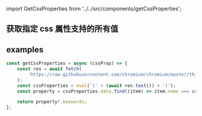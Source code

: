 import GetCssProperties from '../../src/components/getCssProperties';

## 获取指定 css 属性支持的所有值

## examples

<GetCssProperties/>

```javascript
const getCssProperties = async (cssProp) => {
	const res = await fetch(
		'https://raw.githubusercontent.com/chromium/chromium/master/third_party/blink/renderer/core/css/css_properties.json5',
	);
	const cssProperties = eval('(' + (await res.text()) + ')');
	const property = cssProperties.data.find((item) => item.name === cssProp);

	return property?.keywords;
};
```
